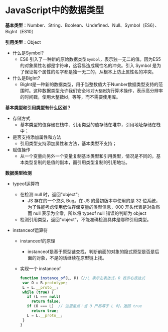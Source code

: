 # JavaScript中的数据类型

**基本类型**：Number、String、Boolean、Undefined、Null、Symbol（ES6）、BigInt（ES10）

**引用类型**：Object

- 什么是Symbol?
  - ES6 引入了一种新的原始数据类型`Symbol`，表示独一无二的值。因为ES5 的对象属性名都是字符串，这容易造成属性名的冲突。引入 Symbol 是为了保证每个属性的名字都是独一无二的，从根本上防止属性名的冲突。
- 什么是BigInt?
  - BigInt是一种新的数据类型，用于当整数值大于Number数据类型支持的范围时。这种数据类型允许我们安全地对`大整数`执行算术操作，表示高分辨率的时间戳，使用大整数id，等等，而不需要使用库。

**基本类型和引用类型有什么区别？**

- 存储方式
  - 基本类型的值存储在栈中、引用类型的值存储在堆中，引用地址存储在栈中；
- 是否支持添加属性和方法
  - 引用类型支持添加属性和方法，基本类型不支持；
- 赋值操作
  - 从一个变量向另外一个变量复制基本类型和引用类型，情况是不同的，基本类型复制的是值的副本，而引用类型复制的引用地址。

**数据类型检测**

- typeof运算符

  - 在检测 null 时，返回"object";
    - JS 存在的一个悠久 Bug。在 JS 的最初版本中使用的是 32 位系统，为了性能考虑使用低位存储变量的类型信息，000 开头代表是对象然而 null 表示为全零，所以将 typeof null 错误的判断为 object
  - 检测引用类型，返回"object"，不能准确检测具体是哪种引用类型。

- instanceof运算符

  - instanceof的原理

    - instanceof是基于原型链查找，判断前面的对象的隐式原型是否是后面的对象，不是的话继续在原型链上找。

  - 实现一个 instanceof

    ```javascript
    function instance_of(L, R) {//L 表示左表达式，R 表示右表达式
     var O = R.prototype;
     L = L.__proto__;
     while (true) { 
       if (L === null) 
         return false; 
       if (O === L)  // 这里重点：当 O 严格等于 L 时，返回 true
         return true; 
       L = L.__proto__; 
     } 
    }
    ```